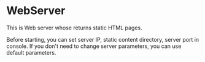 # WebServer

This is Web server whose returns static HTML pages.

Before starting, you can set server IP, static content directory, server port in console.
If you don't need to change server parameters, you can use default parameters.
